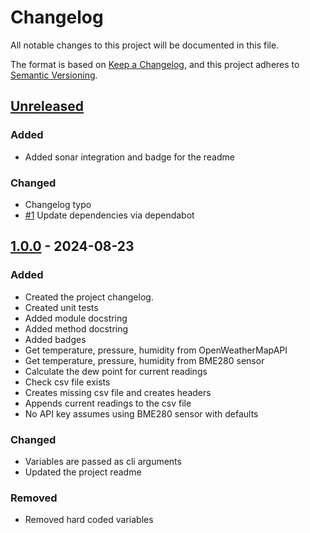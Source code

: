 # Changelog

All notable changes to this project will be documented in this file.

The format is based on [Keep a Changelog](https://keepachangelog.com/en/1.1.0/),
and this project adheres to [Semantic Versioning](https://semver.org/spec/v2.0.0.html).

## [Unreleased]

### Added

- Added sonar integration and badge for the readme

### Changed

- Changelog typo
- [#1](https://github.com/joe-mccarthy/environment-checker/pull/1) Update dependencies via dependabot

## [1.0.0] - 2024-08-23

### Added

- Created the project changelog.
- Created unit tests
- Added module docstring
- Added method docstring
- Added badges
- Get temperature, pressure, humidity from OpenWeatherMapAPI
- Get temperature, pressure, humidity from BME280 sensor
- Calculate the dew point for current readings
- Check csv file exists
- Creates missing csv file and creates headers
- Appends current readings to the csv file
- No API key assumes using BME280 sensor with defaults

### Changed

- Variables are passed as cli arguments
- Updated the project readme

### Removed

- Removed hard coded variables

[unreleased]: https://github.com/joe-mccarthy/environment-checker/compare/1.0.0...HEAD
[1.0.0]: https://github.com/joe-mccarthy/environment-checker/releases/tag/1.0.0

